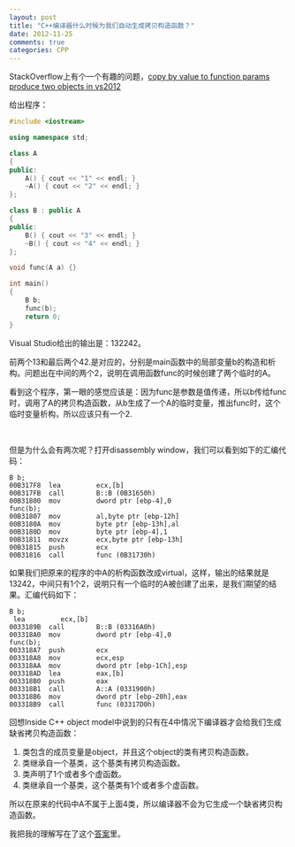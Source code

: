```yaml
---
layout: post
title: "C++编译器什么时候为我们自动生成拷贝构造函数？"
date: 2012-11-25
comments: true
categories: CPP
---
```

<p>StackOverflow上有个一个有趣的问题，<a href="http://stackoverflow.com/questions/13374984/c-copy-by-value-to-function-params-produce-two-objects-in-vs2012/13551240#13551240">copy by value to function params produce two objects in vs2012</a></p>  <p>给出程序：</p> 
 
```cpp
#include <iostream>

using namespace std;

class A
{
public:
    A() { cout << "1" << endl; }
    ~A() { cout << "2" << endl; }
};

class B : public A
{
public:
    B() { cout << "3" << endl; }
    ~B() { cout << "4" << endl; }
};

void func(A a) {}

int main()
{
    B b;
    func(b);
    return 0;
}
```

<p>Visual Studio给出的输出是：132242。</p>

<p>前两个13和最后两个42.是对应的，分别是main函数中的局部变量b的构造和析构。问题出在中间的两个2，说明在调用函数func的时候创建了两个临时的A。</p>

<p>看到这个程序，第一眼的感觉应该是：因为func是参数是值传递，所以b传给func时，调用了A的拷贝构造函数，从b生成了一个A的临时变量，推出func时，这个临时变量析构，所以应该只有一个2.</p>

<p>&#160;</p>

<p>但是为什么会有两次呢？打开disassembly window，我们可以看到如下的汇编代码：</p>

```
B b;
00B317F8  lea         ecx,[b]  
00B317FB  call        B::B (0B31650h)  
00B31800  mov         dword ptr [ebp-4],0  
func(b);
00B31807  mov         al,byte ptr [ebp-12h]  
00B3180A  mov         byte ptr [ebp-13h],al  
00B3180D  mov         byte ptr [ebp-4],1  
00B31811  movzx       ecx,byte ptr [ebp-13h]  
00B31815  push        ecx  
00B31816  call        func (0B31730h)
```



<p>如果我们把原来的程序的中A的析构函数改成virtual，这样，输出的结果就是13242，中间只有1个2，说明只有一个临时的A被创建了出来，是我们期望的结果。汇编代码如下：</p>

```
B b;
 lea         ecx,[b]  
0033189B  call        B::B (03316A0h)  
003318A0  mov         dword ptr [ebp-4],0  
func(b);
003318A7  push        ecx  
003318A8  mov         ecx,esp  
003318AA  mov         dword ptr [ebp-1Ch],esp  
003318AD  lea         eax,[b]  
003318B0  push        eax  
003318B1  call        A::A (0331900h)  
003318B6  mov         dword ptr [ebp-20h],eax  
003318B9  call        func (03317D0h)
```

<p>回想Inside C++ object model中说到的只有在4中情况下编译器才会给我们生成缺省拷贝构造函数：</p>

<ol>
  <li>类包含的成员变量是object，并且这个object的类有拷贝构造函数。</li>

  <li>类继承自一个基类，这个基类有拷贝构造函数。</li>

  <li>类声明了1个或者多个虚函数。</li>

  <li>类继承自一个基类，这个基类有1个或者多个虚函数。</li>
</ol>

<p>所以在原来的代码中A不属于上面4类，所以编译器不会为它生成一个缺省拷贝构造函数。</p>

<p>我把我的理解写在了这个<a href="http://stackoverflow.com/a/13551240/304115">答案</a>里。</p>